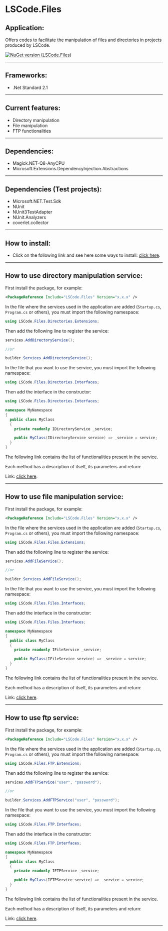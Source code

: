# LSCode.Files

 ## Application:
Offers codes to facilitate the manipulation of files and directories in projects produced by LSCode.

[![NuGet version (LSCode.Files)](https://img.shields.io/nuget/v/LSCode.Files.svg?style=flat-square)](https://www.nuget.org/packages/LSCode.Files)

---

## Frameworks:
- .Net Standard 2.1

---

## Current features:
- Directory manipulation
- File manipulation
- FTP functionalities

---

## Dependencies:
- Magick.NET-Q8-AnyCPU
- Microsoft.Extensions.DependencyInjection.Abstractions

---

## Dependencies (Test projects):
- Microsoft.NET.Test.Sdk
- NUnit
- NUnit3TestAdapter
- NUnit.Analyzers
- coverlet.collector

---

## How to install:
- Click on the following link and see here some ways to install: [click here](https://www.nuget.org/packages/LSCode.Files "LSCode.Files page on nuget.org").

---

## How to use directory manipulation service:
First install the package, for example:

```xml
<PackageReference Include="LSCode.Files" Version="x.x.x" />
```

In the file where the services used in the application are added (`Startup.cs`, `Program.cs` or others), you must import the following namespace:

```c#
using LSCode.Files.Directories.Extensions;
```

Then add the following line to register the service:

```c#
services.AddDirectoryService();

//or

builder.Services.AddDirectoryService();
```

In the file that you want to use the service, you must import the following namespace:

```c#
using LSCode.Files.Directories.Interfaces;
```

Then add the interface in the constructor:

```c#
using LSCode.Files.Directories.Interfaces;

namespace MyNamespace
{
  public class MyClass
  {
    private readonly IDirectoryService _service;

    public MyClass(IDirectoryService service) => _service = service;
  }
}
```

The following link contains the list of functionalities present in the service. 

Each method has a description of itself, its parameters and return: 

Link: [click here](https://github.com/lsantoss/LSCode.Files/blob/main/src/LSCode.Files/Directories/Interfaces/IDirectoryService.cs "IDirectoryService.cs page on github.com").

---

## How to use file manipulation service:
First install the package, for example:

```xml
<PackageReference Include="LSCode.Files" Version="x.x.x" />
```

In the file where the services used in the application are added (`Startup.cs`, `Program.cs` or others), you must import the following namespace:

```c#
using LSCode.Files.Files.Extensions;
```

Then add the following line to register the service:

```c#
services.AddFileService();

//or

builder.Services.AddFileService();
```

In the file that you want to use the service, you must import the following namespace:

```c#
using LSCode.Files.Files.Interfaces;
```

Then add the interface in the constructor:

```c#
using LSCode.Files.Files.Interfaces;

namespace MyNamespace
{
  public class MyClass
  {
    private readonly IFileService _service;

    public MyClass(IFileService service) => _service = service;
  }
}
```

The following link contains the list of functionalities present in the service. 

Each method has a description of itself, its parameters and return: 

Link: [click here](https://github.com/lsantoss/LSCode.Files/blob/main/src/LSCode.Files/Files/Interfaces/IFileService.cs "IFileService.cs page on github.com").

---

## How to use ftp service:
First install the package, for example:

```xml
<PackageReference Include="LSCode.Files" Version="x.x.x" />
```

In the file where the services used in the application are added (`Startup.cs`, `Program.cs` or others), you must import the following namespace:

```c#
using LSCode.Files.FTP.Extensions;
```

Then add the following line to register the service:

```c#
services.AddFTPService("user", "password");

//or

builder.Services.AddFTPService("user", "password");
```

In the file that you want to use the service, you must import the following namespace:

```c#
using LSCode.Files.FTP.Interfaces;
```

Then add the interface in the constructor:

```c#
using LSCode.Files.FTP.Interfaces;

namespace MyNamespace
{
  public class MyClass
  {
    private readonly IFTPService _service;

    public MyClass(IFTPService service) => _service = service;
  }
}
```

The following link contains the list of functionalities present in the service. 

Each method has a description of itself, its parameters and return: 

Link: [click here](https://github.com/lsantoss/LSCode.Files/blob/main/src/LSCode.Files/FTP/Interfaces/IFTPService.cs "IFTPService.cs page on github.com").

---